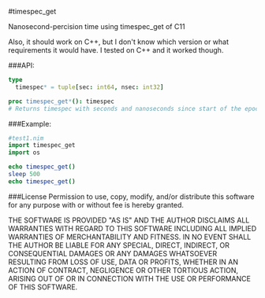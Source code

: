 #timespec_get

Nanosecond-percision time using timespec_get of C11

Also, it should work on C++, but I don't know which version or what requirements it would have. I tested on C++ and it worked though.

###API:
```nim
type
  timespec* = tuple[sec: int64, nsec: int32]

proc timespec_get*(): timespec
# Returns timespec with seconds and nanoseconds since start of the epoch
```

###Example:
```nim
#test1.nim
import timespec_get
import os

echo timespec_get()
sleep 500
echo timespec_get()
```

###License
Permission to use, copy, modify, and/or distribute this software for any purpose with or without fee is hereby granted.

THE SOFTWARE IS PROVIDED "AS IS" AND THE AUTHOR DISCLAIMS ALL WARRANTIES WITH REGARD TO THIS SOFTWARE INCLUDING ALL IMPLIED WARRANTIES OF MERCHANTABILITY AND FITNESS. IN NO EVENT SHALL THE AUTHOR BE LIABLE FOR ANY SPECIAL, DIRECT, INDIRECT, OR CONSEQUENTIAL DAMAGES OR ANY DAMAGES WHATSOEVER RESULTING FROM LOSS OF USE, DATA OR PROFITS, WHETHER IN AN ACTION OF CONTRACT, NEGLIGENCE OR OTHER TORTIOUS ACTION, ARISING OUT OF OR IN CONNECTION WITH THE USE OR PERFORMANCE OF THIS SOFTWARE.